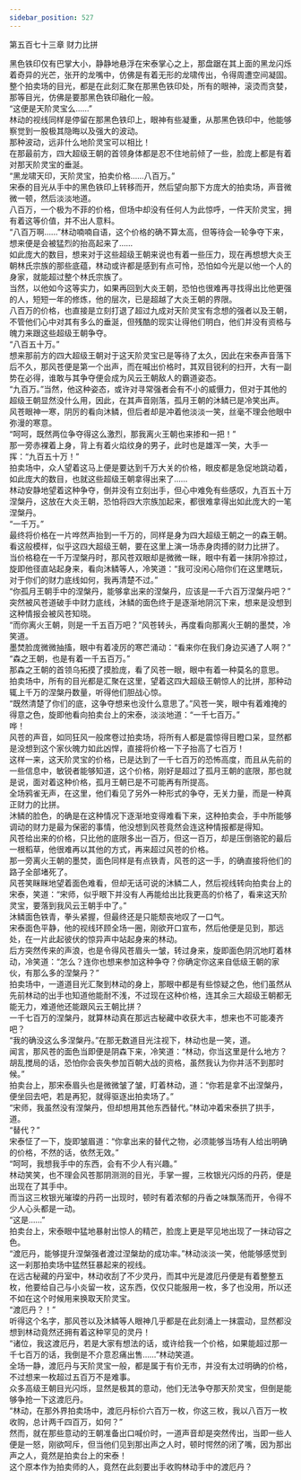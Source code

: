 ```yaml
---
sidebar_position: 527
---
```

 第五百七十三章 财力比拼


黑色铁印仅有巴掌大小，静静地悬浮在宋泰掌心之上，那盘踞在其上面的黑龙闪烁着奇异的光芒，张开的龙嘴中，仿佛是有着无形的龙啸传出，令得周遭空间凝固。  
整个拍卖场的目光，都是在此刻汇聚在那黑色铁印处，所有的眼神，滚烫而贪婪，那等目光，仿佛是要那黑色铁印融化一般。  
“这便是天阶灵宝么……”  
林动的视线同样是停留在那黑色铁印上，眼神有些凝重，从那黑色铁印中，他能够察觉到一股极其隐晦以及强大的波动。  
那种波动，远非什么地阶灵宝可以相比！  
在那最前方，四大超级王朝的首领身体都是忍不住地前倾了一些，脸庞上都是有着对那天阶灵宝的垂涎。  
“黑龙啸天印，天阶灵宝，拍卖价格……八百万。”  
宋泰的目光从手中的黑色铁印上转移而开，然后望向那下方庞大的拍卖场，声音微微一顿，然后淡淡地道。  
八百万，一个极为不菲的价格，但场中却没有任何人为此惊呼，一件天阶灵宝，拥有着这等价值，并不出人意料。  
“八百万啊……”林动喃喃自语，这个价格的确不算太高，但等待会一轮争夺下来，想来便是会被猛烈的抬高起来了……  
如此庞大的数目，想来对于这些超级王朝来说也有着一些压力，现在再想想大炎王朝林氏宗族的那些底蕴，林动或许都是感到有点可怜，恐怕如今光是以他一个人的身家，就能超过整个林氏宗族了。  
当然，以他如今这等实力，如果再回到大炎王朝，恐怕也很难再寻找得出比他更强的人，短短一年的修炼，他的层次，已是超越了大炎王朝的界限。  
八百万的价格，也直接是立刻打退了超过九成对天阶灵宝有念想的强者以及王朝，不管他们心中对其有多么的垂涎，但残酷的现实让得他们明白，他们并没有资格与魄力来跟这些超级王朝争夺。  
“八百五十万。”  
想来那前方的四大超级王朝对于这天阶灵宝已是等待了太久，因此在宋泰声音落下后不久，那风苍便是第一个出声，而在喊出价格时，其双目锐利的扫开，大有一副势在必得，谁敢与其争夺便会成为风云王朝敌人的霸道姿态。  
“九百万。”当然，他这种姿态，或许对寻常强者会有不小的威慑力，但对于其他的超级王朝显然没什么用，因此，在其声音刚落，孤月王朝的沐鳞已是冷笑出声。  
风苍眼神一寒，阴厉的看向沐鳞，但后者却是冲着他淡淡一笑，丝毫不理会他眼中弥漫的寒意。  
“呵呵，既然两位争夺得这么激烈，那我离火王朝也来掺和一把！”  
那一旁赤裸着上身，背上有着火焰纹身的男子，此时也是雄浑一笑，大手一挥：“九百五十万！”  
拍卖场中，众人望着这马上便是要达到千万大关的价格，眼皮都是急促地跳动着，如此庞大的数目，也就这些超级王朝拿得出来了……  
林动安静地望着这种争夺，倒并没有立刻出手，但心中难免有些感叹，九百五十万涅槃丹，这放在大炎王朝，恐怕将四大宗族加起来，都很难拿得出如此庞大的一笔涅槃丹。  
“一千万。”  
最终将价格在一片哗然声抬到一千万的，同样是身为四大超级王朝之一的森王朝。  
看这般模样，似乎这四大超级王朝，要在这里上演一场赤身肉搏的财力比拼了。  
当价格稳在一千万涅槃丹时，那风苍双眼却是微微一眯，眼中有着一抹阴冷掠过，旋即他径直站起身来，看向沐鳞等人，冷笑道：“我可没闲心陪你们在这里瞎玩，对于你们的财力底线如何，我再清楚不过。”  
“你孤月王朝手中的涅槃丹，能够拿出来的涅槃丹，应该是一千六百万涅槃丹吧？”  
突然被风苍道破手中财力底线，沐鳞的面色终于是逐渐地阴沉下来，想来是没想到这种情报会被风苍知晓。  
“而你离火王朝，则是一千五百万吧？”风苍转头，再度看向那离火王朝的墨焚，冷笑道。  
墨焚脸庞微微抽搐，眼中有着凌厉的寒芒涌动：“看来你在我们身边买通了人啊？”  
“森之王朝，也是有着一千五百万。”  
那森之王朝的首领乌拓摸了摸脸庞，看了风苍一眼，眼中有着一种莫名的意思。  
拍卖场中，所有的目光都是汇聚在这里，望着这四大超级王朝惊人的比拼，那种动辄上千万的涅槃丹数量，听得他们胆战心惊。  
“既然清楚了你们的底，这争夺想来也没什么意思了。”风苍一笑，眼中有着难掩的得意之色，旋即他看向拍卖台上的宋泰，淡淡地道：“一千七百万。”  
哗！  
风苍的声音，如同狂风一般席卷过拍卖场，将所有人都是震惊得目瞪口呆，显然都是没想到这个家伙魄力如此凶悍，直接将价格一下子抬高了七百万！  
这样一来，这天阶灵宝的价格，已是达到了一千七百万的恐怖高度，而且从先前的一些信息中，敏锐者能够知道，这个价格，刚好是超过了孤月王朝的底限，那也就是说，面对着这种价格，孤月王朝已是不可能再有所提高。  
全场鸦雀无声，在这里，他们看见了另外一种形式的争夺，无关力量，而是一种真正财力的比拼。  
沐鳞的脸色，的确是在这种情况下逐渐地变得难看下来，这种拍卖会，手中所能够调动的财力是最为保密的事情，他没想到风苍竟然会连这种情报都是得知。  
风苍给出来的价格，只比他的底限多出一百万，但这一百万，却是压倒骆驼的最后一根稻草，他很难再以其他的方式，再来超过风苍的价格。  
那一旁离火王朝的墨焚，面色同样是有点铁青，风苍的这一手，的确直接将他们的路子全部堵死了。  
风苍笑眯眯地望着面色难看，但却无话可说的沐鳞二人，然后视线转向拍卖台上的宋泰，笑道：“宋师，似乎眼下并没有人再能给出比我更高的价格了，看来这天阶灵宝，要落到我风云王朝手中了。”  
沐鳞面色铁青，拳头紧握，但最终还是只能颓丧地叹了一口气。  
宋泰面色平静，他的视线环顾全场一圈，刚欲开口宣布，然后他便是见到，那远处，在一片此起彼伏的惊异声中站起身来的林动。  
后方突然传来的声浪，也是令得风苍眉头一皱，转过身来，旋即面色阴沉地盯着林动，冷笑道：“怎么？连你也想来参加这种争夺？你确定你这来自低级王朝的家伙，有那么多的涅槃丹？”  
拍卖场中，一道道目光汇聚到林动的身上，那眼中都是有些惊疑之色，他们虽然从先前林动的出手也知道他能耐不浅，不过现在这种价格，连其余三大超级王朝都无能无力，难道他还能跟风云王朝比拼？  
一千七百万的涅槃丹，就算林动真在那远古秘藏中收获大丰，想来也不可能凑齐吧？  
“我的确没这么多涅槃丹。”在那无数道目光注视下，林动也是一笑，道。  
闻言，那风苍的面色当即便是阴森下来，冷笑道：“林动，你当这里是什么地方？胡乱搅局的话，恐怕你会丧失参加百朝大战的资格，虽然我认为你并活不到那时候。”  
拍卖台上，那宋泰眉头也是微微皱了皱，盯着林动，道：“你若是拿不出涅槃丹，便坐回去吧，若是再犯，就得驱逐出拍卖场了。”  
“宋师，我虽然没有涅槃丹，但却想用其他东西替代。”林动冲着宋泰拱了拱手，道。  
“替代？”  
宋泰怔了一下，旋即皱眉道：“你拿出来的替代之物，必须能够当场有人给出明确的价格，不然的话，依然无效。”  
“呵呵，我想我手中的东西，会有不少人有兴趣。”  
林动笑笑，也不理会风苍那阴测测的目光，手掌一握，三枚银光闪烁的丹药，便是出现在了其手中。  
而当这三枚银光璀璨的丹药一出现时，顿时有着浓郁的丹香之味飘荡而开，令得不少人心头都是一动。  
“这是……”  
拍卖台上，宋泰眼中猛地暴射出惊人的精芒，脸庞上更是罕见地出现了一抹动容之色。  
“渡厄丹，能够提升涅槃强者渡过涅槃劫的成功率。”林动淡淡一笑，他能够感觉到这一刹那拍卖场中猛然狂暴起来的视线。  
在远古秘藏的丹室中，林动收刮了不少灵丹，而其中光是渡厄丹便是有着整整五枚，他要给自己与小炎留一枚，这东西，仅仅只能服用一枚，多了也没用，所以还不如在这个时候用来换取天阶灵宝。  
“渡厄丹？！”  
听得这个名字，那风苍以及沐鳞等人眼神几乎都是在此刻涌上一抹震动，显然都没想到林动竟然还拥有着这种罕见的灵丹！  
“诸位，我这渡厄丹，若是大家有想法的话，或许给我一个价格，如果能超过那一千七百万的话，我倒是不介意忍痛出售……”林动笑道。  
全场一静，渡厄丹与天阶灵宝一般，都是属于有价无市，并没有太过明确的价格，不过想来一枚超过五百万不是难事。  
众多高级王朝目光闪烁，显然是极其的意动，他们无法争夺那天阶灵宝，但倒是能够争抢一下这渡厄丹。  
“林动，在那外界拍卖场中，渡厄丹标价六百万一枚，你这三枚，我以八百万一枚收购，总计两千四百万，如何？”  
然而，就在那些意动的王朝准备出口喊价时，一道声音却是突然传出，当即一些人便是一怒，刚欲呵斥，但当他们见到那出声之人时，顿时愕然的闭了嘴，因为那出声之人，竟然是拍卖台上的宋泰！  
这个原本作为拍卖师的人，竟然在此刻要出手收购林动手中的渡厄丹？  
  
  
